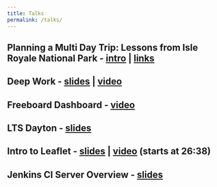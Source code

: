 ```yaml
---
title: Talks
permalink: /talks/
---
```


## Planning a Multi Day Trip: Lessons from Isle Royale National Park - [intro](https://theadventuresummit.com/schedule/planning-a-multi-day-trip-lessons-from-isle-royale-national-park-by-matt-anderson/) | [links](https://docs.google.com/presentation/d/1jabR3rg9cY8e_qi--yjREy7wsCwiF9DUl5toGgoPz10/edit?usp=drive_link)
## Deep Work - [slides](/assets/ppt/deep-work.pptx) | [video](https://www.youtube.com/watch?v=Ez5kA8WT0MA)
## Freeboard Dashboard - [video](https://www.youtube.com/watch?v=M-Q0tJ8WNS4&t=39m59s)
## LTS Dayton - [slides](/assets/ppt/lts-dayton.ppt)
## Intro to Leaflet - [slides](/assets/ppt/leaflet.ppt) | [video](http://livestream.com/accounts/12766112/events/5328224) (starts at 26:38)
## Jenkins CI Server Overview - [slides](/assets/ppt/jenkins.ppt)
